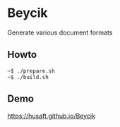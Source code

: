 # Beycik
Generate various document formats

## Howto

```console
~$ ./prepare.sh
~$ ./build.sh
```

## Demo
https://husaft.github.io/Beycik
